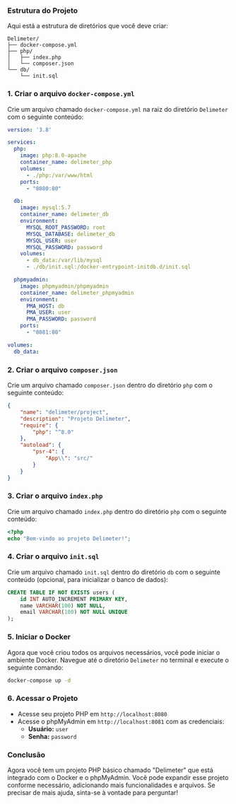 ### Estrutura do Projeto

Aqui está a estrutura de diretórios que você deve criar:

```
Delimeter/
├── docker-compose.yml
├── php/
│   ├── index.php
│   └── composer.json
└── db/
    └── init.sql
```

### 1. Criar o arquivo `docker-compose.yml`

Crie um arquivo chamado `docker-compose.yml` na raiz do diretório `Delimeter` com o seguinte conteúdo:

```yaml
version: '3.8'

services:
  php:
    image: php:8.0-apache
    container_name: delimeter_php
    volumes:
      - ./php:/var/www/html
    ports:
      - "8080:80"

  db:
    image: mysql:5.7
    container_name: delimeter_db
    environment:
      MYSQL_ROOT_PASSWORD: root
      MYSQL_DATABASE: delimeter_db
      MYSQL_USER: user
      MYSQL_PASSWORD: password
    volumes:
      - db_data:/var/lib/mysql
      - ./db/init.sql:/docker-entrypoint-initdb.d/init.sql

  phpmyadmin:
    image: phpmyadmin/phpmyadmin
    container_name: delimeter_phpmyadmin
    environment:
      PMA_HOST: db
      PMA_USER: user
      PMA_PASSWORD: password
    ports:
      - "8081:80"

volumes:
  db_data:
```

### 2. Criar o arquivo `composer.json`

Crie um arquivo chamado `composer.json` dentro do diretório `php` com o seguinte conteúdo:

```json
{
    "name": "delimeter/project",
    "description": "Projeto Delimeter",
    "require": {
        "php": "^8.0"
    },
    "autoload": {
        "psr-4": {
            "App\\": "src/"
        }
    }
}
```

### 3. Criar o arquivo `index.php`

Crie um arquivo chamado `index.php` dentro do diretório `php` com o seguinte conteúdo:

```php
<?php
echo "Bem-vindo ao projeto Delimeter!";
```

### 4. Criar o arquivo `init.sql`

Crie um arquivo chamado `init.sql` dentro do diretório `db` com o seguinte conteúdo (opcional, para inicializar o banco de dados):

```sql
CREATE TABLE IF NOT EXISTS users (
    id INT AUTO_INCREMENT PRIMARY KEY,
    name VARCHAR(100) NOT NULL,
    email VARCHAR(100) NOT NULL UNIQUE
);
```

### 5. Iniciar o Docker

Agora que você criou todos os arquivos necessários, você pode iniciar o ambiente Docker. Navegue até o diretório `Delimeter` no terminal e execute o seguinte comando:

```bash
docker-compose up -d
```

### 6. Acessar o Projeto

- Acesse seu projeto PHP em `http://localhost:8080`
- Acesse o phpMyAdmin em `http://localhost:8081` com as credenciais:
  - **Usuário:** `user`
  - **Senha:** `password`

### Conclusão

Agora você tem um projeto PHP básico chamado "Delimeter" que está integrado com o Docker e o phpMyAdmin. Você pode expandir esse projeto conforme necessário, adicionando mais funcionalidades e arquivos. Se precisar de mais ajuda, sinta-se à vontade para perguntar!